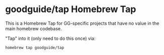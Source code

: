 # goodguide/tap Homebrew Tap

This is a Homebrew Tap for GG-specific projects that have no value in the main
homebrew codebase.

"Tap" into it (only need to do this once) via:

```bash
homebrew tap goodguide/tap
```

